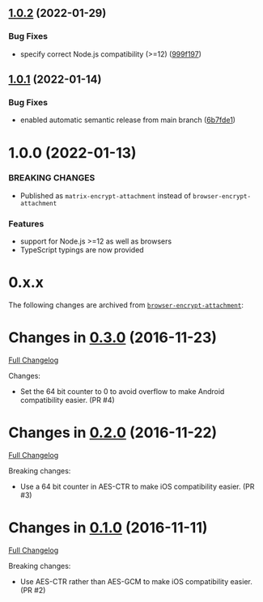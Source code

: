 ## [1.0.2](https://github.com/matrix-org/matrix-encrypt-attachment/compare/v1.0.1...v1.0.2) (2022-01-29)


### Bug Fixes

* specify correct Node.js compatibility (>=12) ([999f197](https://github.com/matrix-org/matrix-encrypt-attachment/commit/999f1972f9ba708a5d2fd6f516347860c2a90aef))

## [1.0.1](https://github.com/matrix-org/matrix-encrypt-attachment/compare/v1.0.0...v1.0.1) (2022-01-14)


### Bug Fixes

* enabled automatic semantic release from main branch ([6b7fde1](https://github.com/matrix-org/matrix-encrypt-attachment/commit/6b7fde1f8529b141882a395adacbffc1c4f02a93))

# 1.0.0 (2022-01-13)

### BREAKING CHANGES

* Published as `matrix-encrypt-attachment` instead of `browser-encrypt-attachment`

### Features

* support for Node.js >=12 as well as browsers
* TypeScript typings are now provided

# 0.x.x

The following changes are archived from [`browser-encrypt-attachment`](https://www.npmjs.com/package/browser-encrypt-attachment):

Changes in [0.3.0](https://github.com/matrix-org/browser-encrypt-attachment/releases/tag/v0.3.0) (2016-11-23)
===================================================================================================
[Full Changelog](https://github.com/matrix-org/browser-encrypt-attachment/compare/v0.2.0...v0.3.0)

Changes:

 * Set the 64 bit counter to 0 to avoid overflow to make Android compatibility easier. (PR #4)

Changes in [0.2.0](https://github.com/matrix-org/browser-encrypt-attachment/releases/tag/v0.2.0) (2016-11-22)
===================================================================================================
[Full Changelog](https://github.com/matrix-org/browser-encrypt-attachment/compare/v0.1.0...v0.2.0)

Breaking changes:

 * Use a 64 bit counter in AES-CTR to make iOS compatibility easier. (PR #3)

Changes in [0.1.0](https://github.com/matrix-org/browser-encrypt-attachment/releases/tag/v0.1.0) (2016-11-11)
===================================================================================================
[Full Changelog](https://github.com/matrix-org/browser-encrypt-attachment/compare/v0.0.0...v0.1.0)

Breaking changes:

 * Use AES-CTR rather than AES-GCM to make iOS compatibility easier. (PR #2)
